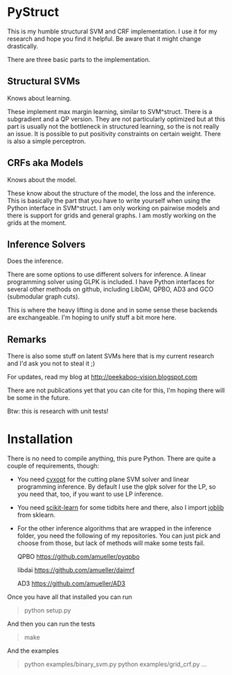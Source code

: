 PyStruct
========

This is my humble structural SVM and CRF implementation.
I use it for my research and hope you find it helpful.
Be aware that it might change drastically.

There are three basic parts to the implementation.

Structural SVMs
---------------
Knows about learning.

These implement max margin learning, similar to SVM^struct.
There is a subgradient and a QP version. 
They are not particularly optimized but at this part is usually not the
bottleneck in structured learning, so the is not really an issue. It is
possible to put positivity constraints on certain weight.
There is also a simple perceptron.


CRFs aka Models
-----------------
Knows about the model.

These know about the structure of the model, the loss and the inference.
This is basically the part that you have to write yourself when using the
Python interface in SVM^struct.
I am only working on pairwise models and there is support for grids and
general graphs. I am mostly working on the grids at the moment.


Inference Solvers
-----------------
Does the inference.

There are some options to use different solvers for inference.
A linear programming solver using GLPK is included.
I have Python interfaces for several other methods on github,
including LibDAI, QPBO, AD3 and GCO (submodular graph cuts).

This is where the heavy lifting is done and in some sense these backends
are exchangeable. I'm hoping to unify stuff a bit more here.


Remarks
-------
There is also some stuff on latent SVMs here that is my current research and
I'd ask you not to steal it ;)

For updates, read my blog at http://peekaboo-vision.blogspot.com

There are not publications yet that you can cite for this, I'm hoping there
will be some in the future.

Btw: this is research with unit tests!


Installation
============
There is no need to compile anything, this pure Python.
There are quite a couple of requirements, though:

* You need [cvxopt](http://abel.ee.ucla.edu/cvxopt/install/index.html) for the cutting plane SVM solver and linear programming inference.
  By default I use the glpk solver for the LP, so you need that, too, if you want to use LP inference.

* You need [scikit-learn](http://scikit-learn.org/stable/) for some tidbits here and there, also I import [joblib](https://pypi.python.org/pypi/joblib) from sklearn.

* For the other inference algorithms that are wrapped in the inference folder,
  you need the following of my repositories. You can just pick and choose from
  those, but lack of methods will make some tests fail.

  QPBO
    https://github.com/amueller/pyqpbo

  libdai
    https://github.com/amueller/daimrf

  AD3
    https://github.com/amueller/AD3


Once you have all that installed you can run

> python setup.py 

And then you can run the tests

> make

And the examples

> python examples/binary_svm.py
> python examples/grid_crf.py
> ...